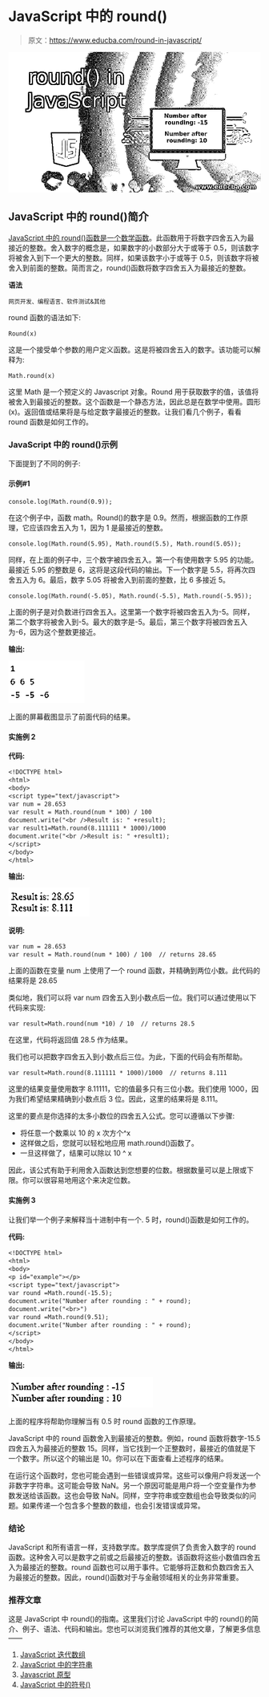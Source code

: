 # JavaScript 中的 round()

> 原文：<https://www.educba.com/round-in-javascript/>

![round() in JavaScript](img/69a3c02da8d6589efd07d9861fed1f57.png)



## JavaScript 中的 round()简介

[JavaScript 中的 round()函数是一个数学函数](https://www.educba.com/javascript-math-functions/)。此函数用于将数字四舍五入为最接近的整数。舍入数字的概念是，如果数字的小数部分大于或等于 0.5，则该数字将被舍入到下一个更大的整数。同样，如果该数字小于或等于 0.5，则该数字将被舍入到前面的整数。简而言之，round()函数将数字四舍五入为最接近的整数。

**语法**

<small>网页开发、编程语言、软件测试&其他</small>

round 函数的语法如下:

```
Round(x)
```

这是一个接受单个参数的用户定义函数。这是将被四舍五入的数字。该功能可以解释为:

```
Math.round(x)
```

这里 Math 是一个预定义的 Javascript 对象。Round 用于获取数字的值，该值将被舍入到最接近的整数。这个函数是一个静态方法，因此总是在数学中使用。圆形(x)。返回值或结果将是与给定数字最接近的整数。让我们看几个例子，看看 round 函数是如何工作的。

### JavaScript 中的 round()示例

下面提到了不同的例子:

#### 示例#1

```
console.log(Math.round(0.9));
```

在这个例子中，函数 math。Round()的数字是 0.9。然而，根据函数的工作原理，它应该四舍五入为 1，因为 1 是最接近的整数。

```
console.log(Math.round(5.95), Math.round(5.5), Math.round(5.05));
```

同样，在上面的例子中，三个数字被四舍五入。第一个有使用数字 5.95 的功能。最接近 5.95 的整数是 6，这将是这段代码的输出。下一个数字是 5.5，将再次四舍五入为 6。最后，数字 5.05 将被舍入到前面的整数，比 6 多接近 5。

```
console.log(Math.round(-5.05), Math.round(-5.5), Math.round(-5.95));
```

上面的例子是对负数进行四舍五入。这里第一个数字将被四舍五入为-5。同样，第二个数字将被舍入到-5。最大的数字是-5。最后，第三个数字将被四舍五入为-6，因为这个整数更接近。

**输出:**

![round() javascript - example1](img/7bbb42b251488585d00bbee9b110b82a.png)



上面的屏幕截图显示了前面代码的结果。

#### 实施例 2

**代码:**

```
<!DOCTYPE html>
<html>
<body>
<script type="text/javascript">
var num = 28.653
var result = Math.round(num * 100) / 100
document.write("<br />Result is: " +result);
var result1=Math.round(8.111111 * 1000)/1000
document.write("<br />Result is: " +result1);
</script>
</body>
</html>
```

**输出:**

![round() javascript - example2](img/083d8bcea4bb066e172f87b242a13371.png)



**说明:**

```
var num = 28.653
var result = Math.round(num * 100) / 100  // returns 28.65
```

上面的函数在变量 num 上使用了一个 round 函数，并精确到两位小数。此代码的结果将是 28.65

类似地，我们可以将 var num 四舍五入到小数点后一位。我们可以通过使用以下代码来实现:

```
var result=Math.round(num *10) / 10  // returns 28.5
```

在这里，代码将返回值 28.5 作为结果。

我们也可以把数字四舍五入到小数点后三位。为此，下面的代码会有所帮助。

```
var result=Math.round(8.111111 * 1000)/1000  // returns 8.111
```

这里的结果变量使用数字 8.11111，它的值最多只有三位小数。我们使用 1000，因为我们希望结果精确到小数点后 3 位。因此，这里的结果将是 8.111。

这里的要点是你选择的太多小数位的四舍五入公式。您可以遵循以下步骤:

*   将任意一个数乘以 10 的 x 次方个^x
*   这样做之后，您就可以轻松地应用 math.round()函数了。
*   一旦这样做了，结果可以除以 10 ^ x

因此，该公式有助于利用舍入函数达到您想要的位数。根据数量可以是上限或下限。你可以很容易地用这个来决定位数。

#### 实施例 3

让我们举一个例子来解释当十进制中有一个. 5 时，round()函数是如何工作的。

**代码:**

```
<!DOCTYPE html>
<html>
<body>
<p id="example"></p>
<script type="text/javascript">
var round =Math.round(-15.5);
document.write("Number after rounding : " + round);
document.write("<br>")
var round =Math.round(9.51);
document.write("Number after rounding : " + round);
</script>
</body>
</html>
```

**输出:**

![Decimal - example3](img/7798f4e0915f41d41a7c31f984ffe23c.png)



上面的程序将帮助你理解当有 0.5 时 round 函数的工作原理。

JavaScript 中的 round 函数舍入到最接近的整数。例如，round 函数将数字-15.5 四舍五入为最接近的整数 15。同样，当它找到一个正整数时，最接近的值就是下一个数字。所以这个的输出是 10。你可以在下面查看上述程序的结果。

在运行这个函数时，您也可能会遇到一些错误或异常。这些可以像用户将发送一个非数字字符串。这可能会导致 NaN。另一个原因可能是用户将一个空变量作为参数发送给该函数。这也会导致 NaN。同样，空字符串或空数组也会导致类似的问题。如果传递一个包含多个整数的数组，也会引发错误或异常。

### 结论

JavaScript 和所有语言一样，支持数学库。数学库提供了负责舍入数字的 round 函数。这种舍入可以是数字之前或之后最接近的整数。该函数将这些小数值四舍五入为最接近的整数。round 函数也可以用于事件。它能够将正数和负数四舍五入为最接近的整数。因此，round()函数对于与金融领域相关的业务非常重要。

### 推荐文章

这是 JavaScript 中 round()的指南。这里我们讨论 JavaScript 中的 round()的简介、例子、语法、代码和输出。您也可以浏览我们推荐的其他文章，了解更多信息——

1.  [JavaScript 迭代数组](https://www.educba.com/javascript-iterate-array/)
2.  [JavaScript 中的字符串](https://www.educba.com/string-in-javascript/)
3.  [Javascript 原型](https://www.educba.com/javascript-prototype/)
4.  [JavaScript 中的符号()](https://www.educba.com/sign-in-javascript/)





